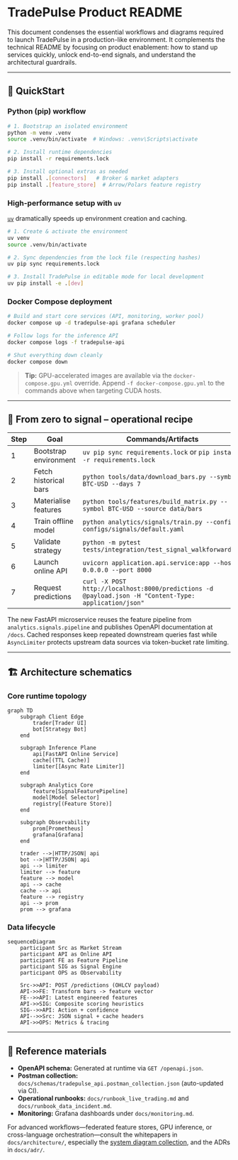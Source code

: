 # TradePulse Product README

This document condenses the essential workflows and diagrams required to launch TradePulse in a production-like environment. It complements the technical README by focusing on product enablement: how to stand up services quickly, unlock end-to-end signals, and understand the architectural guardrails.

---

## 🚀 QuickStart

### Python (pip) workflow

```bash
# 1. Bootstrap an isolated environment
python -m venv .venv
source .venv/bin/activate  # Windows: .venv\Scripts\activate

# 2. Install runtime dependencies
pip install -r requirements.lock

# 3. Install optional extras as needed
pip install .[connectors]   # Broker & market adapters
pip install .[feature_store]  # Arrow/Polars feature registry
```

### High-performance setup with `uv`

[`uv`](https://github.com/astral-sh/uv) dramatically speeds up environment creation and caching.

```bash
# 1. Create & activate the environment
uv venv
source .venv/bin/activate

# 2. Sync dependencies from the lock file (respecting hashes)
uv pip sync requirements.lock

# 3. Install TradePulse in editable mode for local development
uv pip install -e .[dev]
```

### Docker Compose deployment

```bash
# Build and start core services (API, monitoring, worker pool)
docker compose up -d tradepulse-api grafana scheduler

# Follow logs for the inference API
docker compose logs -f tradepulse-api

# Shut everything down cleanly
docker compose down
```

> **Tip:** GPU-accelerated images are available via the `docker-compose.gpu.yml` override. Append `-f docker-compose.gpu.yml` to the commands above when targeting CUDA hosts.

---

## 🧪 From zero to signal – operational recipe

| Step | Goal | Commands/Artifacts |
| --- | --- | --- |
| 1 | Bootstrap environment | `uv pip sync requirements.lock` or `pip install -r requirements.lock` |
| 2 | Fetch historical bars | `python tools/data/download_bars.py --symbol BTC-USD --days 7` |
| 3 | Materialise features | `python tools/features/build_matrix.py --symbol BTC-USD --source data/bars` |
| 4 | Train offline model | `python analytics/signals/train.py --config configs/signals/default.yaml` |
| 5 | Validate strategy | `python -m pytest tests/integration/test_signal_walkforward.py` |
| 6 | Launch online API | `uvicorn application.api.service:app --host 0.0.0.0 --port 8000` |
| 7 | Request predictions | `curl -X POST http://localhost:8000/predictions -d @payload.json -H "Content-Type: application/json"` |

The new FastAPI microservice reuses the feature pipeline from `analytics.signals.pipeline` and publishes OpenAPI documentation at `/docs`. Cached responses keep repeated downstream queries fast while `AsyncLimiter` protects upstream data sources via token-bucket rate limiting.

---

## 🏗️ Architecture schematics

### Core runtime topology

```mermaid
graph TD
    subgraph Client Edge
        trader[Trader UI]
        bot[Strategy Bot]
    end

    subgraph Inference Plane
        api[FastAPI Online Service]
        cache[(TTL Cache)]
        limiter[[Async Rate Limiter]]
    end

    subgraph Analytics Core
        feature[SignalFeaturePipeline]
        model[Model Selector]
        registry[(Feature Store)]
    end

    subgraph Observability
        prom[Prometheus]
        grafana[Grafana]
    end

    trader -->|HTTP/JSON| api
    bot -->|HTTP/JSON| api
    api --> limiter
    limiter --> feature
    feature --> model
    api --> cache
    cache --> api
    feature --> registry
    api --> prom
    prom --> grafana
```

### Data lifecycle

```mermaid
sequenceDiagram
    participant Src as Market Stream
    participant API as Online API
    participant FE as Feature Pipeline
    participant SIG as Signal Engine
    participant OPS as Observability

    Src->>API: POST /predictions (OHLCV payload)
    API->>FE: Transform bars -> feature vector
    FE-->>API: Latest engineered features
    API->>SIG: Composite scoring heuristics
    SIG-->>API: Action + confidence
    API-->>Src: JSON signal + cache headers
    API->>OPS: Metrics & tracing
```

---

## 📑 Reference materials

- **OpenAPI schema:** Generated at runtime via `GET /openapi.json`.
- **Postman collection:** `docs/schemas/tradepulse_api.postman_collection.json` (auto-updated via CI).
- **Operational runbooks:** `docs/runbook_live_trading.md` and `docs/runbook_data_incident.md`.
- **Monitoring:** Grafana dashboards under `docs/monitoring.md`.

For advanced workflows—federated feature stores, GPU inference, or cross-language orchestration—consult the whitepapers in `docs/architecture/`, especially the [system diagram collection](architecture/system_overview.md), and the ADRs in `docs/adr/`.
